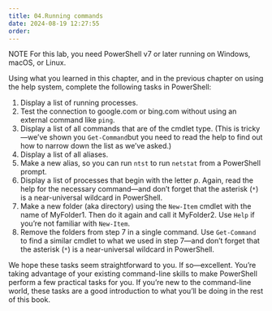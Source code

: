 ```yaml
---
title: 04.Running commands
date: 2024-08-19 12:27:55
order:
---
```


NOTE For this lab, you need PowerShell v7 or later running on Windows, macOS, or Linux.

Using what you learned in this chapter, and in the previous chapter on using the help system, complete the following tasks in PowerShell:

1. Display a list of running processes.
2. Test the connection to google.com or bing.com without using an external command like `ping`.
3. Display a list of all commands that are of the cmdlet type. (This is tricky—we’ve shown you `Get-Command`but you need to read the help to find out how to narrow down the list as we’ve asked.)
4. Display a list of all aliases.
5. Make a new alias, so you can run `ntst` to run `netstat` from a PowerShell prompt.
6. Display a list of processes that begin with the letter _p_. Again, read the help for the necessary command—and don’t forget that the asterisk (`*`) is a near-universal wildcard in PowerShell.
7. Make a new folder (aka directory) using the `New-Item` cmdlet with the name of MyFolder1. Then do it again and call it MyFolder2. Use `Help` if you’re not familiar with `New-Item`.
8. Remove the folders from step 7 in a single command. Use `Get-Command` to find a similar cmdlet to what we used in step 7—and don’t forget that the asterisk (`*`) is a near-universal wildcard in PowerShell.

We hope these tasks seem straightforward to you. If so—excellent. You’re taking advantage of your existing command-line skills to make PowerShell perform a few practical tasks for you. If you’re new to the command-line world, these tasks are a good introduction to what you’ll be doing in the rest of this book.
